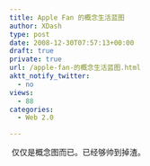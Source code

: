 ```yaml
---
title: Apple Fan 的概念生活蓝图
author: XDash
type: post
date: 2008-12-30T07:57:13+00:00
draft: true
private: true
url: /apple-fan-的概念生活蓝图.html
aktt_notify_twitter:
  - no
views:
  - 88
categories:
  - Web 2.0

---
```

<img decoding="async" src="attachments/month_0812/k20081230155636.jpg" border="0" alt="" />  
仅仅是概念图而已。已经够帅到掉渣。